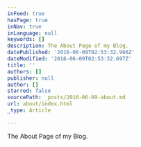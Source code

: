 ```yaml
---
inFeed: true
hasPage: true
inNav: true
inLanguage: null
keywords: []
description: The About Page of my Blog.
datePublished: '2016-06-09T02:53:32.966Z'
dateModified: '2016-06-09T02:53:32.697Z'
title: ''
authors: []
publisher: null
author: []
starred: false
sourcePath: _posts/2016-06-09-about.md
url: about/index.html
_type: Article

---
```

The About Page of my Blog.